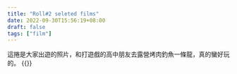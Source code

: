 ```yaml
---
title: "Roll#2 seleted films"
date: 2022-09-30T15:56:19+08:00
draft: false
tags: ["film"]
---
```

這捲是大家出遊的照片，和打遊戲的高中朋友去露營烤肉釣魚一條龍，真的蠻好玩的。
{{<gallery roll-2-seleted-films>}}


